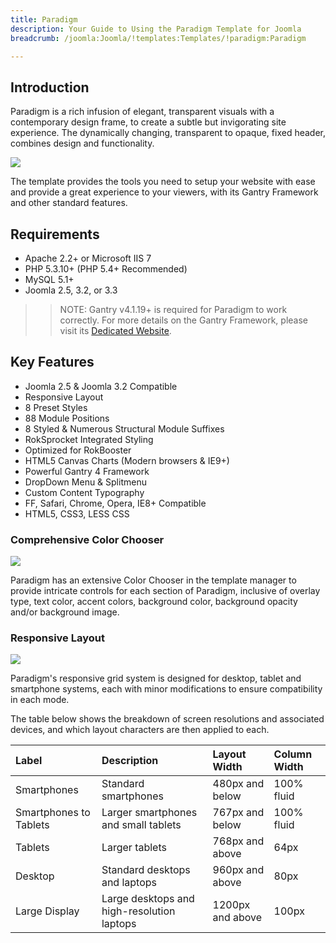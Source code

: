 ```yaml
---
title: Paradigm
description: Your Guide to Using the Paradigm Template for Joomla
breadcrumb: /joomla:Joomla/!templates:Templates/!paradigm:Paradigm

---
```


Introduction
-----

Paradigm is a rich infusion of elegant, transparent visuals with a contemporary design frame, to create a subtle but invigorating site experience. The dynamically changing, transparent to opaque, fixed header, combines design and functionality.

![][Paradigm]

The template provides the tools you need to setup your website with ease and provide a great experience to your viewers, with its Gantry Framework and other standard features.

Requirements
-----
* Apache 2.2+ or Microsoft IIS 7
* PHP 5.3.10+ (PHP 5.4+ Recommended)
* MySQL 5.1+
* Joomla 2.5, 3.2, or 3.3

>> NOTE: Gantry v4.1.19+ is required for Paradigm to work correctly. For more details on the Gantry Framework, please visit its [Dedicated Website][gantry].

Key Features
-----

* Joomla 2.5 & Joomla 3.2 Compatible
* Responsive Layout
* 8 Preset Styles
* 88 Module Positions
* 8 Styled & Numerous Structural Module Suffixes
* RokSprocket Integrated Styling
* Optimized for RokBooster
* HTML5 Canvas Charts (Modern browsers & IE9+)
* Powerful Gantry 4 Framework
* DropDown Menu & Splitmenu
* Custom Content Typography
* FF, Safari, Chrome, Opera, IE8+ Compatible
* HTML5, CSS3, LESS CSS

### Comprehensive Color Chooser

![][chooser]

Paradigm has an extensive Color Chooser in the template manager to provide intricate controls for each section of Paradigm, inclusive of overlay type, text color, accent colors, background color, background opacity and/or background image.

### Responsive Layout

![][responsive]

Paradigm's responsive grid system is designed for desktop, tablet and smartphone systems, each with minor modifications to ensure compatibility in each mode.

The table below shows the breakdown of screen resolutions and associated devices, and which layout characters are then applied to each.

| Label                  | Description                                | Layout Width     | Column Width |  
| :--------------------- | :----------------------------------------- | :--------------- | :----------- |  
| Smartphones            | Standard smartphones                       | 480px and below  | 100% fluid   |  
| Smartphones to Tablets | Larger smartphones and small tablets       | 767px and below  | 100% fluid   |  
| Tablets                | Larger tablets                             | 768px and above  | 64px         |  
| Desktop                | Standard desktops and laptops              | 960px and above  | 80px         |  
| Large Display          | Large desktops and high-resolution laptops | 1200px and above | 100px        |  

[gantry]: http://www.gantry-framework.org/
[Paradigm]: assets/paradigm.jpeg
[responsive]: assets/responsive.jpg
[roksprocket]: assets/roksprocket.jpg
[filezilla]: https://filezilla-project.org
[launcher]: ../../start/rocketlauncher.md
[k2]: assets/k2.jpg
[chooser]: assets/chooser.jpg
